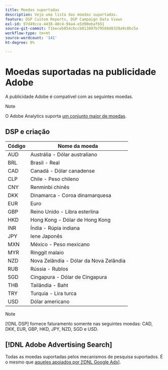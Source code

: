 ```yaml
---
title: Moedas suportadas
description: Veja uma lista das moedas suportadas.
feature: DSP Custom Reports, DSP Campaign Data Views
exl-id: 97d49cce-4438-40c4-94a4-e5d90ebaf651
source-git-commit: f1beceb854c6ccb013897b79560d0329a9c0bc5a
workflow-type: tm+mt
source-wordcount: '141'
ht-degree: 0%

---
```


# Moedas suportadas na publicidade Adobe

A publicidade Adobe é compatível com as seguintes moedas.

>[!NOTE]
>
>O Adobe Analytics suporta [um conjunto maior de moedas](https://experienceleague.adobe.com/docs/analytics/admin/admin-tools/currency.html).

## DSP e criação

| Código | Nome da moeda |
| ------ | -------------- |
| AUD | Austrália - Dólar australiano |
| BRL | Brasil - Real |
| CAD | Canadá - Dólar canadense |
| CLP | Chile - Peso chileno |
| CNY | Renminbi chinês |
| DKK | Dinamarca - Coroa dinamarquesa |
| EUR | Euro |
| GBP | Reino Unido - Libra esterlina |
| HKD | Hong Kong - Dólar de Hong Kong |
| INR | Índia - Rúpia indiana |
| JPY | Iene Japonês |
| MXN | México - Peso mexicano |
| MYR | Ringgit malaio |
| NZD | Nova Zelândia - Dólar da Nova Zelândia |
| RUB | Rússia - Rublos |
| SGD | Cingapura - Dólar de Cingapura |
| THB | Tailândia - Baht |
| TRY | Turquia - Lira turca |
| USD | Dólar americano |

>[!NOTE]
>
> [!DNL DSP] fornece faturamento somente nas seguintes moedas: CAD, DKK, EUR, GBP, HKD, JPY, NZD, SGD e USD.

## [!DNL Adobe Advertising Search]

Todas as moedas suportadas pelos mecanismos de pesquisa suportados. É o mesmo que [aqueles apoiados por [!DNL Google Ads]](https://developers.google.com/adwords/api/docs/appendix/codes-formats#currency-codes).

